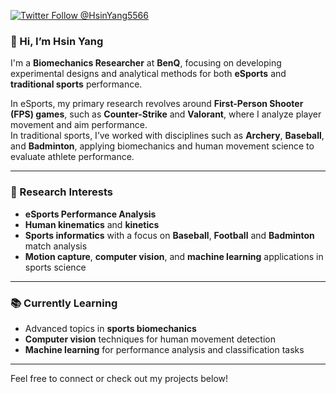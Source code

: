[![Twitter Follow @HsinYang5566](https://img.shields.io/badge/Twitter-1DA1F2?logo=twitter&logoColor=white)](https://x.com/HsinYang5566)

### 👋 Hi, I’m Hsin Yang

I'm a **Biomechanics Researcher** at **BenQ**, focusing on developing experimental designs and analytical methods for both **eSports** and **traditional sports** performance.

In eSports, my primary research revolves around **First-Person Shooter (FPS) games**, such as **Counter-Strike** and **Valorant**, where I analyze player movement and aim performance.  
In traditional sports, I’ve worked with disciplines such as **Archery**, **Baseball**, and **Badminton**, applying biomechanics and human movement science to evaluate athlete performance.

---

### 🧠 Research Interests

- **eSports Performance Analysis**
- **Human kinematics** and **kinetics**
- **Sports informatics** with a focus on **Baseball**, **Football** and **Badminton** match analysis
- **Motion capture**, **computer vision**, and **machine learning** applications in sports science

---

### 📚 Currently Learning

- Advanced topics in **sports biomechanics**
- **Computer vision** techniques for human movement detection
- **Machine learning** for performance analysis and classification tasks

---

Feel free to connect or check out my projects below!

